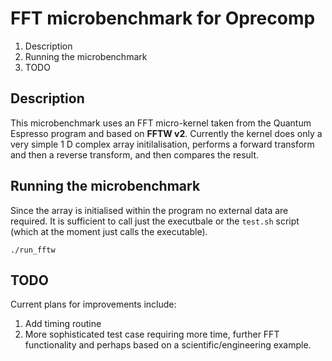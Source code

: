 # FFT microbenchmark for Oprecomp

1. Description
2. Running the microbenchmark
3. TODO

## Description

This microbenchmark uses an FFT micro-kernel taken from the Quantum
Espresso program and based on **FFTW v2**. 
Currently the kernel does only a very simple 1 D complex array
initilalisation, performs a forward transform and then a reverse
transform, and then compares the result.

## Running the microbenchmark

Since the array is initialised within the program no external data are
required. It is sufficient to call just the executbale or the
```test.sh``` script (which at the moment just calls the executable).
``` shell
./run_fftw
```

## TODO

Current plans for improvements include:
1. Add timing routine
2. More sophisticated test case requiring more time, further FFT
   functionality and perhaps based on a scientific/engineering
   example.
